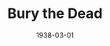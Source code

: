 ---
title: Bury the Dead
date: 1938-03-01
closing_date: 1938-03-03
layout: productions
playbill:
Theatre: Theatre Jacksonville
Venue: Little Theatre
cast:
- 1st General: Slocum Ball
- 1st Soldier: Raymond C. Winstead
- 2nd General: W.H. Moore
- 2nd Soldier: Bob Beazlie
- 3rd General: P.G. Camp
- 3rd Soldier: J.A. Ward
- 4th Soldier: Charles Luckie
- Bess Shelling: Evelyn B. Cox
- Bevins: Charles Luckie
- Captain: Richard Hollahan
- Chaplain: J.Y. Cabaniss
- Charley: Kenneth Godschalk
- Doctor: William F. Blois
- Editor: Wilbur Jobe
- Joan Burke: Hannah Phillips
- Julia Blake: Mrs. Everett Dwight
- Katherine Driscoll: Katherine Browne
- Martha Webster: Mrs. Louis Joel
- Mrs. Dean: Mrs. R.M. Caldwell, Jr.
- Newsboy: John Perry
- Private Dean: Everett Dwight
- Private Driscoll: William DeHoff
- Private Levy: Basil Dewitt
- Private Morgan: Neal Tyler, Jr.
- Private Schelling: William Frazier
- Private Webster: John R. Castine
- Reporter: E.S. Black
- Sergeant: Roy Meischner
crew:
- Director: Martin Sack
- Props: Maxine Swisher
- Staging, Sound, Electrical Effects:
  - Bob Wolfe
  - Earl DeFlorin
  - Herbert Swisher
  - Martin Sack
  - Roy Hill
orchestra:
---